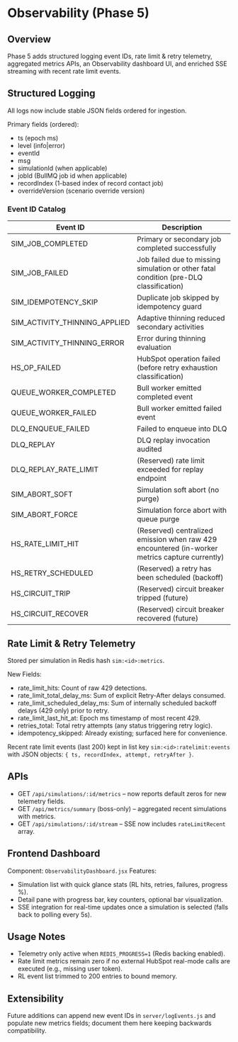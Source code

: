 # Observability (Phase 5)

## Overview
Phase 5 adds structured logging event IDs, rate limit & retry telemetry, aggregated metrics APIs, an Observability dashboard UI, and enriched SSE streaming with recent rate limit events.

## Structured Logging
All logs now include stable JSON fields ordered for ingestion.

Primary fields (ordered):
- ts (epoch ms)
- level (info|error)
- eventId
- msg
- simulationId (when applicable)
- jobId (BullMQ job id when applicable)
- recordIndex (1-based index of record contact job)
- overrideVersion (scenario override version)

### Event ID Catalog
| Event ID | Description |
|----------|-------------|
| SIM_JOB_COMPLETED | Primary or secondary job completed successfully |
| SIM_JOB_FAILED | Job failed due to missing simulation or other fatal condition (pre-DLQ classification) |
| SIM_IDEMPOTENCY_SKIP | Duplicate job skipped by idempotency guard |
| SIM_ACTIVITY_THINNING_APPLIED | Adaptive thinning reduced secondary activities |
| SIM_ACTIVITY_THINNING_ERROR | Error during thinning evaluation |
| HS_OP_FAILED | HubSpot operation failed (before retry exhaustion classification) |
| QUEUE_WORKER_COMPLETED | Bull worker emitted completed event |
| QUEUE_WORKER_FAILED | Bull worker emitted failed event |
| DLQ_ENQUEUE_FAILED | Failed to enqueue into DLQ |
| DLQ_REPLAY | DLQ replay invocation audited |
| DLQ_REPLAY_RATE_LIMIT | (Reserved) rate limit exceeded for replay endpoint |
| SIM_ABORT_SOFT | Simulation soft abort (no purge) |
| SIM_ABORT_FORCE | Simulation force abort with queue purge |
| HS_RATE_LIMIT_HIT | (Reserved) centralized emission when raw 429 encountered (in-worker metrics capture currently) |
| HS_RETRY_SCHEDULED | (Reserved) a retry has been scheduled (backoff) |
| HS_CIRCUIT_TRIP | (Reserved) circuit breaker tripped (future) |
| HS_CIRCUIT_RECOVER | (Reserved) circuit breaker recovered (future) |

## Rate Limit & Retry Telemetry
Stored per simulation in Redis hash `sim:<id>:metrics`.

New Fields:
- rate_limit_hits: Count of raw 429 detections.
- rate_limit_total_delay_ms: Sum of explicit Retry-After delays consumed.
- rate_limit_scheduled_delay_ms: Sum of internally scheduled backoff delays (429 only) prior to retry.
- rate_limit_last_hit_at: Epoch ms timestamp of most recent 429.
- retries_total: Total retry attempts (any status triggering retry logic).
- idempotency_skipped: Already existing; surfaced here for convenience.

Recent rate limit events (last 200) kept in list key `sim:<id>:ratelimit:events` with JSON objects: `{ ts, recordIndex, attempt, retryAfter }`.

## APIs
- GET `/api/simulations/:id/metrics` – now reports default zeros for new telemetry fields.
- GET `/api/metrics/summary` (boss-only) – aggregated recent simulations with metrics.
- GET `/api/simulations/:id/stream` – SSE now includes `rateLimitRecent` array.

## Frontend Dashboard
Component: `ObservabilityDashboard.jsx`
Features:
- Simulation list with quick glance stats (RL hits, retries, failures, progress %).
- Detail pane with progress bar, key counters, optional bar visualization.
- SSE integration for real-time updates once a simulation is selected (falls back to polling every 5s).

## Usage Notes
- Telemetry only active when `REDIS_PROGRESS=1` (Redis backing enabled).
- Rate limit metrics remain zero if no external HubSpot real-mode calls are executed (e.g., missing user token).
- RL event list trimmed to 200 entries to bound memory.

## Extensibility
Future additions can append new event IDs in `server/logEvents.js` and populate new metrics fields; document them here keeping backwards compatibility.


